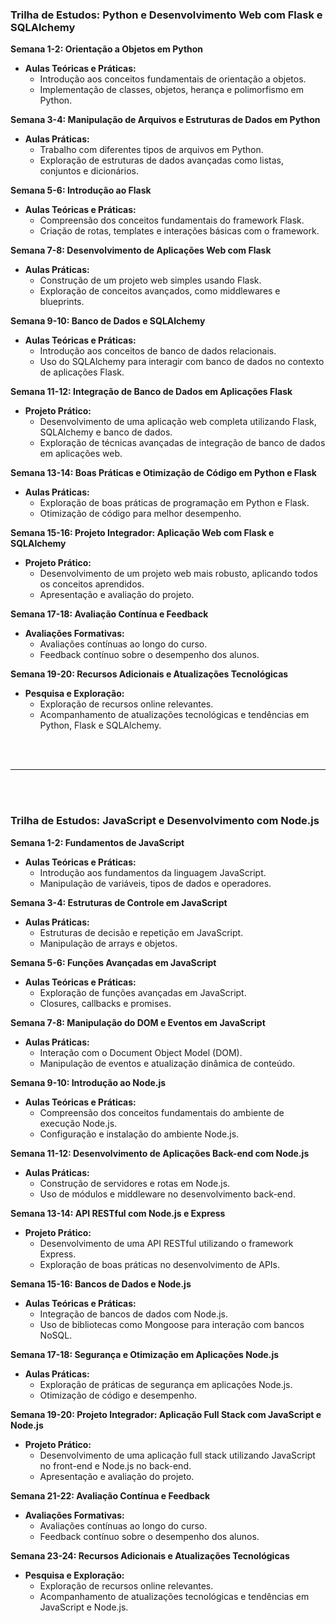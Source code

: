 ### Trilha de Estudos: Python e Desenvolvimento Web com Flask e SQLAlchemy

**Semana 1-2: Orientação a Objetos em Python**
- **Aulas Teóricas e Práticas:**
  - Introdução aos conceitos fundamentais de orientação a objetos.
  - Implementação de classes, objetos, herança e polimorfismo em Python.

**Semana 3-4: Manipulação de Arquivos e Estruturas de Dados em Python**
- **Aulas Práticas:**
  - Trabalho com diferentes tipos de arquivos em Python.
  - Exploração de estruturas de dados avançadas como listas, conjuntos e dicionários.

**Semana 5-6: Introdução ao Flask**
- **Aulas Teóricas e Práticas:**
  - Compreensão dos conceitos fundamentais do framework Flask.
  - Criação de rotas, templates e interações básicas com o framework.

**Semana 7-8: Desenvolvimento de Aplicações Web com Flask**
- **Aulas Práticas:**
  - Construção de um projeto web simples usando Flask.
  - Exploração de conceitos avançados, como middlewares e blueprints.

**Semana 9-10: Banco de Dados e SQLAlchemy**
- **Aulas Teóricas e Práticas:**
  - Introdução aos conceitos de banco de dados relacionais.
  - Uso do SQLAlchemy para interagir com banco de dados no contexto de aplicações Flask.

**Semana 11-12: Integração de Banco de Dados em Aplicações Flask**
- **Projeto Prático:**
  - Desenvolvimento de uma aplicação web completa utilizando Flask, SQLAlchemy e banco de dados.
  - Exploração de técnicas avançadas de integração de banco de dados em aplicações web.

**Semana 13-14: Boas Práticas e Otimização de Código em Python e Flask**
- **Aulas Práticas:**
  - Exploração de boas práticas de programação em Python e Flask.
  - Otimização de código para melhor desempenho.

**Semana 15-16: Projeto Integrador: Aplicação Web com Flask e SQLAlchemy**
- **Projeto Prático:**
  - Desenvolvimento de um projeto web mais robusto, aplicando todos os conceitos aprendidos.
  - Apresentação e avaliação do projeto.

**Semana 17-18: Avaliação Contínua e Feedback**
- **Avaliações Formativas:**
  - Avaliações contínuas ao longo do curso.
  - Feedback contínuo sobre o desempenho dos alunos.

**Semana 19-20: Recursos Adicionais e Atualizações Tecnológicas**
- **Pesquisa e Exploração:**
  - Exploração de recursos online relevantes.
  - Acompanhamento de atualizações tecnológicas e tendências em Python, Flask e SQLAlchemy.

<br><br><hr><br><br>

### Trilha de Estudos: JavaScript e Desenvolvimento com Node.js

**Semana 1-2: Fundamentos de JavaScript**
- **Aulas Teóricas e Práticas:**
  - Introdução aos fundamentos da linguagem JavaScript.
  - Manipulação de variáveis, tipos de dados e operadores.

**Semana 3-4: Estruturas de Controle em JavaScript**
- **Aulas Práticas:**
  - Estruturas de decisão e repetição em JavaScript.
  - Manipulação de arrays e objetos.

**Semana 5-6: Funções Avançadas em JavaScript**
- **Aulas Teóricas e Práticas:**
  - Exploração de funções avançadas em JavaScript.
  - Closures, callbacks e promises.

**Semana 7-8: Manipulação do DOM e Eventos em JavaScript**
- **Aulas Práticas:**
  - Interação com o Document Object Model (DOM).
  - Manipulação de eventos e atualização dinâmica de conteúdo.

**Semana 9-10: Introdução ao Node.js**
- **Aulas Teóricas e Práticas:**
  - Compreensão dos conceitos fundamentais do ambiente de execução Node.js.
  - Configuração e instalação do ambiente Node.js.

**Semana 11-12: Desenvolvimento de Aplicações Back-end com Node.js**
- **Aulas Práticas:**
  - Construção de servidores e rotas em Node.js.
  - Uso de módulos e middleware no desenvolvimento back-end.

**Semana 13-14: API RESTful com Node.js e Express**
- **Projeto Prático:**
  - Desenvolvimento de uma API RESTful utilizando o framework Express.
  - Exploração de boas práticas no desenvolvimento de APIs.

**Semana 15-16: Bancos de Dados e Node.js**
- **Aulas Teóricas e Práticas:**
  - Integração de bancos de dados com Node.js.
  - Uso de bibliotecas como Mongoose para interação com bancos NoSQL.

**Semana 17-18: Segurança e Otimização em Aplicações Node.js**
- **Aulas Práticas:**
  - Exploração de práticas de segurança em aplicações Node.js.
  - Otimização de código e desempenho.

**Semana 19-20: Projeto Integrador: Aplicação Full Stack com JavaScript e Node.js**
- **Projeto Prático:**
  - Desenvolvimento de uma aplicação full stack utilizando JavaScript no front-end e Node.js no back-end.
  - Apresentação e avaliação do projeto.

**Semana 21-22: Avaliação Contínua e Feedback**
- **Avaliações Formativas:**
  - Avaliações contínuas ao longo do curso.
  - Feedback contínuo sobre o desempenho dos alunos.

**Semana 23-24: Recursos Adicionais e Atualizações Tecnológicas**
- **Pesquisa e Exploração:**
  - Exploração de recursos online relevantes.
  - Acompanhamento de atualizações tecnológicas e tendências em JavaScript e Node.js.
